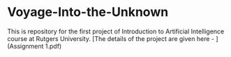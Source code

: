 # Voyage-Into-the-Unknown
This is repository for the first project of Introduction to Artificial Intelligence course at Rutgers University.
[The details of the project are given here - ] (Assignment 1.pdf)
